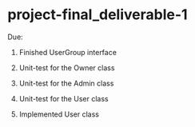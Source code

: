 # project-final_deliverable-1

Due:

1. Finished UserGroup interface

2. Unit-test for the Owner class

3. Unit-test for the Admin class

4. Unit-test for the User class

5. Implemented User class
